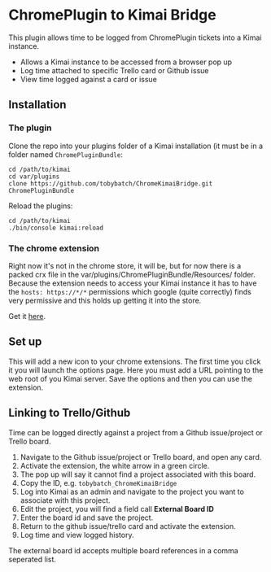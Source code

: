# ChromePlugin to Kimai Bridge

This plugin allows time to be logged from ChromePlugin tickets into a Kimai instance.

- Allows a Kimai instance to be accessed from a browser pop up
- Log time attached to specific Trello card or Github issue
- View time logged against a card or issue

## Installation

### The plugin

Clone the repo into your plugins folder of a Kimai installation (it must be in a folder named ```ChromePluginBundle```:

    cd /path/to/kimai
    cd var/plugins
    clone https://github.com/tobybatch/ChromeKimaiBridge.git ChromePluginBundle

Reload the plugins:

    cd /path/to/kimai
    ./bin/console kimai:reload

### The chrome extension

Right now it's not in the chrome store, it will be, but for now there is a packed crx file in the var/plugins/ChromePluginBundle/Resources/ folder.  Because the extension needs to access your Kimai instance it has to have the ```hosts: https://*/*``` permissions which google (quite correctly) finds very permissive and this holds up getting it into the store.

Get it [here](https://github.com/tobybatch/ChromeKimaiBridge/blob/master/Resources/chrome.crx).

## Set up

This will add a new icon to your chrome extensions.  The first time you click it you will launch the options page.  Here you must add a URL pointing to the web root of you Kimai server.  Save the options and then you can use the extension.

## Linking to Trello/Github

Time can be logged directly against a project from a Github issue/project or Trello board.

 1. Navigate to the Github issue/project or Trello board, and open any card.
 1. Activate the extension, the white arrow in a green circle.
 1. The pop up will say it cannot find a project associated with this board.
 1. Copy the ID, e.g. ```tobybatch_ChromeKimaiBridge```
 1. Log into Kimai as an admin and navigate to the project you want to associate with this project.
 1. Edit the project, you will find a field call **External Board ID**
 1. Enter the board id and save the project.
 1. Return to the github issue/trello card and activate the extension.
 1. Log time and view logged history.

The external board id accepts multiple board references in a comma seperated list.
